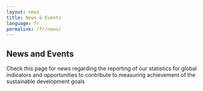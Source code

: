 ```yaml
---
layout: news
title: News & Events
language: fr
permalink: /fr/news/
---
```


## News and Events
Check this page for news regarding the reporting of our statistics for global indicators and opportunities to contribute to measuring achievement of the sustainable development goals
